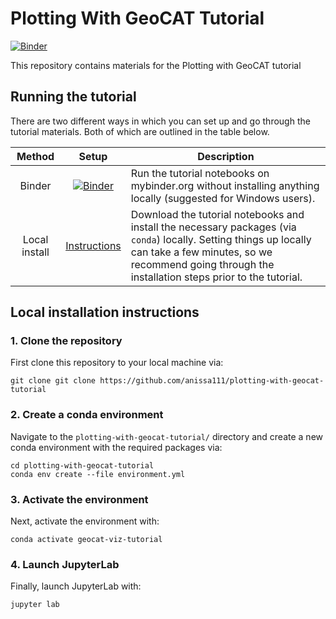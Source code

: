 # Plotting With GeoCAT Tutorial

[![Binder](https://mybinder.org/badge_logo.svg)](https://mybinder.org/v2/gh/anissa111/plotting-with-geocat-tutorial/HEAD?urlpath=lab)

This repository contains materials for the Plotting with GeoCAT tutorial

## Running the tutorial

There are two different ways in which you can set up and go through the tutorial materials. Both of which are outlined in the table below.

|    Method     |                                                          Setup                                                           | Description                                                                                                                                                                                                             |
| :-----------: | :----------------------------------------------------------------------------------------------------------------------: | ----------------------------------------------------------------------------------------------------------------------------------------------------------------------------------------------------------------------- |
|    Binder     | [![Binder](https://mybinder.org/badge_logo.svg)](https://mybinder.org/v2/gh/anissa111/plotting-with-geocat-tutorial/HEAD?urlpath=lab) | Run the tutorial notebooks on mybinder.org without installing anything locally (suggested for Windows users).                                                                                                                                         |
| Local install |                                     [Instructions](#Local-installation-instructions)                                     | Download the tutorial notebooks and install the necessary packages (via `conda`) locally. Setting things up locally can take a few minutes, so we recommend going through the installation steps prior to the tutorial. |


## Local installation instructions

### 1. Clone the repository

First clone this repository to your local machine via:

```
git clone git clone https://github.com/anissa111/plotting-with-geocat-tutorial
```

### 2. Create a conda environment

Navigate to the `plotting-with-geocat-tutorial/` directory and create a new conda environment with the required
packages via:

```terminal
cd plotting-with-geocat-tutorial
conda env create --file environment.yml
```

### 3. Activate the environment

Next, activate the environment with:

```
conda activate geocat-viz-tutorial
```

### 4. Launch JupyterLab

Finally, launch JupyterLab with:

```
jupyter lab
```
